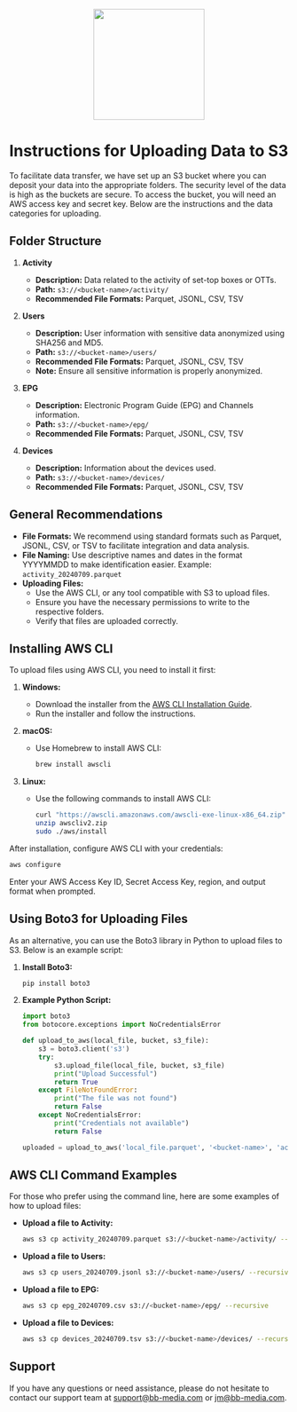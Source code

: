 <p align="center">
<image
  src="https://github.com/Audiencias-Latinoamerica/.github/assets/4085605/ff9828b4-a69f-4c68-9f2c-7ba2c7a354ab"
  height=200
  margin=0>
</p>


# Instructions for Uploading Data to S3


To facilitate data transfer, we have set up an S3 bucket where you can deposit your data into the appropriate folders. The security level of the data is high as the buckets are secure. To access the bucket, you will need an AWS access key and secret key. Below are the instructions and the data categories for uploading.

## Folder Structure

1. **Activity**
   - **Description:** Data related to the activity of set-top boxes or OTTs.
   - **Path:** `s3://<bucket-name>/activity/`
   - **Recommended File Formats:** Parquet, JSONL, CSV, TSV

2. **Users**
   - **Description:** User information with sensitive data anonymized using SHA256 and MD5.
   - **Path:** `s3://<bucket-name>/users/`
   - **Recommended File Formats:** Parquet, JSONL, CSV, TSV
   - **Note:** Ensure all sensitive information is properly anonymized.

3. **EPG**
   - **Description:** Electronic Program Guide (EPG) and Channels information.
   - **Path:** `s3://<bucket-name>/epg/`
   - **Recommended File Formats:** Parquet, JSONL, CSV, TSV

4. **Devices**
   - **Description:** Information about the devices used.
   - **Path:** `s3://<bucket-name>/devices/`
   - **Recommended File Formats:** Parquet, JSONL, CSV, TSV

## General Recommendations

- **File Formats:** We recommend using standard formats such as Parquet, JSONL, CSV, or TSV to facilitate integration and data analysis.
- **File Naming:** Use descriptive names and dates in the format YYYYMMDD to make identification easier. Example: `activity_20240709.parquet`
- **Uploading Files:**
  - Use the AWS CLI, or any tool compatible with S3 to upload files.
  - Ensure you have the necessary permissions to write to the respective folders.
  - Verify that files are uploaded correctly.

## Installing AWS CLI

To upload files using AWS CLI, you need to install it first:

1. **Windows:**
   - Download the installer from the [AWS CLI Installation Guide](https://docs.aws.amazon.com/cli/latest/userguide/install-cliv2-windows.html).
   - Run the installer and follow the instructions.

2. **macOS:**
   - Use Homebrew to install AWS CLI:
     ```sh
     brew install awscli
     ```

3. **Linux:**
   - Use the following commands to install AWS CLI:
     ```sh
     curl "https://awscli.amazonaws.com/awscli-exe-linux-x86_64.zip" -o "awscliv2.zip"
     unzip awscliv2.zip
     sudo ./aws/install
     ```

After installation, configure AWS CLI with your credentials:
```sh
aws configure
```
Enter your AWS Access Key ID, Secret Access Key, region, and output format when prompted.

## Using Boto3 for Uploading Files

As an alternative, you can use the Boto3 library in Python to upload files to S3. Below is an example script:

1. **Install Boto3:**
   ```sh
   pip install boto3
   ```

2. **Example Python Script:**
   ```python
   import boto3
   from botocore.exceptions import NoCredentialsError

   def upload_to_aws(local_file, bucket, s3_file):
       s3 = boto3.client('s3')
       try:
           s3.upload_file(local_file, bucket, s3_file)
           print("Upload Successful")
           return True
       except FileNotFoundError:
           print("The file was not found")
           return False
       except NoCredentialsError:
           print("Credentials not available")
           return False

   uploaded = upload_to_aws('local_file.parquet', '<bucket-name>', 'activity/local_file.parquet')
   ```

## AWS CLI Command Examples

For those who prefer using the command line, here are some examples of how to upload files:

- **Upload a file to Activity:**
  ```sh
  aws s3 cp activity_20240709.parquet s3://<bucket-name>/activity/ --recursive
  ```

- **Upload a file to Users:**
  ```sh
  aws s3 cp users_20240709.jsonl s3://<bucket-name>/users/ --recursive
  ```

- **Upload a file to EPG:**
  ```sh
  aws s3 cp epg_20240709.csv s3://<bucket-name>/epg/ --recursive
  ```

- **Upload a file to Devices:**
  ```sh
  aws s3 cp devices_20240709.tsv s3://<bucket-name>/devices/ --recursive
  ```

## Support

If you have any questions or need assistance, please do not hesitate to contact our support team at [support@bb-media.com](mailto:support@bb-media.com) or [jm@bb-media.com](mailto:jm@bb-media.com).

